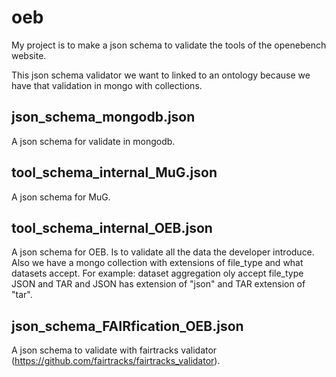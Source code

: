# oeb

My project is to make a json schema to validate the tools of the openebench website.

This json schema validator we want to linked to an ontology because we have that validation in mongo with collections.

## json_schema_mongodb.json
A json schema for validate in mongodb. 

## tool_schema_internal_MuG.json
A json schema for MuG.

## tool_schema_internal_OEB.json
A json schema for OEB. Is to validate all the data the developer introduce. Also we have a mongo collection with extensions of file_type and what datasets accept. For example: dataset aggregation oly accept file_type JSON and TAR and JSON has extension of "json" and TAR extension of "tar".

## json_schema_FAIRfication_OEB.json
A json schema to validate with  fairtracks validator (https://github.com/fairtracks/fairtracks_validator).
